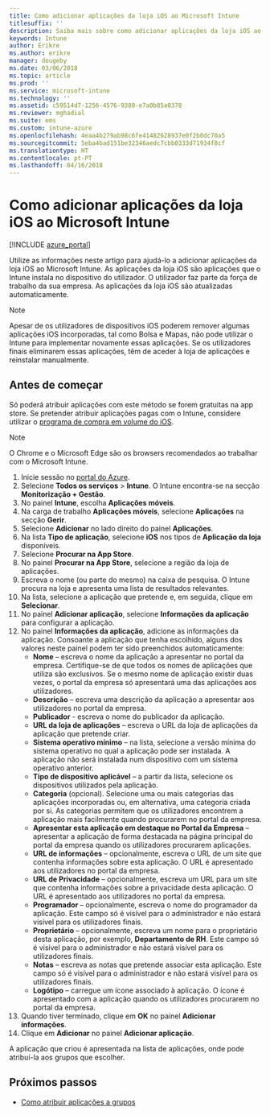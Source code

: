 ```yaml
---
title: Como adicionar aplicações da loja iOS ao Microsoft Intune
titlesuffix: ''
description: Saiba mais sobre como adicionar aplicações da loja iOS ao Microsoft Intune.
keywords: Intune
author: Erikre
ms.author: erikre
manager: dougeby
ms.date: 03/06/2018
ms.topic: article
ms.prod: ''
ms.service: microsoft-intune
ms.technology: ''
ms.assetid: c59514d7-1256-4576-9380-e7a0b85a0378
ms.reviewer: mghadial
ms.suite: ems
ms.custom: intune-azure
ms.openlocfilehash: 4eaa4b279ab98c6fe41482628937e0f2b0dc70a5
ms.sourcegitcommit: 5eba4bad151be32346aedc7cbb0333d71934f8cf
ms.translationtype: HT
ms.contentlocale: pt-PT
ms.lasthandoff: 04/16/2018
---
```

# <a name="how-to-add-ios-store-apps-to-microsoft-intune"></a>Como adicionar aplicações da loja iOS ao Microsoft Intune

[!INCLUDE [azure_portal](./includes/azure_portal.md)]

Utilize as informações neste artigo para ajudá-lo a adicionar aplicações da loja iOS ao Microsoft Intune. As aplicações da loja iOS são aplicações que o Intune instala no dispositivo do utilizador. O utilizador faz parte da força de trabalho da sua empresa. As aplicações da loja iOS são atualizadas automaticamente.

>[!NOTE]
>Apesar de os utilizadores de dispositivos iOS poderem remover algumas aplicações iOS incorporadas, tal como Bolsa e Mapas, não pode utilizar o Intune para implementar novamente essas aplicações. Se os utilizadores finais eliminarem essas aplicações, têm de aceder à loja de aplicações e reinstalar manualmente.

## <a name="before-you-start"></a>Antes de começar

Só poderá atribuir aplicações com este método se forem gratuitas na app store. Se pretender atribuir aplicações pagas com o Intune, considere utilizar o [programa de compra em volume do iOS](vpp-apps-ios.md).

>[!NOTE]
>O Chrome e o Microsoft Edge são os browsers recomendados ao trabalhar com o Microsoft Intune.

1. Inicie sessão no [portal do Azure](https://portal.azure.com).
2. Selecione **Todos os serviços** > **Intune**. O Intune encontra-se na secção **Monitorização + Gestão**.
3. No painel **Intune**, escolha **Aplicações móveis**.
4. Na carga de trabalho **Aplicações móveis**, selecione **Aplicações** na secção **Gerir**.
5. Selecione **Adicionar** no lado direito do painel **Aplicações**.
6. Na lista **Tipo de aplicação**, selecione **iOS** nos tipos de **Aplicação da loja** disponíveis.
7. Selecione **Procurar na App Store**.
8. No painel **Procurar na App Store**, selecione a região da loja de aplicações.
9. Escreva o nome (ou parte do mesmo) na caixa de pesquisa. O Intune procura na loja e apresenta uma lista de resultados relevantes.
10. Na lista, selecione a aplicação que pretende e, em seguida, clique em **Selecionar**.
11. No painel **Adicionar aplicação**, selecione **Informações da aplicação** para configurar a aplicação.
12. No painel **Informações da aplicação**, adicione as informações da aplicação. Consoante a aplicação que tenha escolhido, alguns dos valores neste painel podem ter sido preenchidos automaticamente:
    - **Nome** – escreva o nome da aplicação a apresentar no portal da empresa. Certifique-se de que todos os nomes de aplicações que utiliza são exclusivos. Se o mesmo nome de aplicação existir duas vezes, o portal da empresa só apresentará uma das aplicações aos utilizadores.
    - **Descrição** – escreva uma descrição da aplicação a apresentar aos utilizadores no portal da empresa.
    - **Publicador** - escreva o nome do publicador da aplicação.
    - **URL da loja de aplicações** – escreva o URL da loja de aplicações da aplicação que pretende criar.
    - **Sistema operativo mínimo** – na lista, selecione a versão mínima do sistema operativo no qual a aplicação pode ser instalada. A aplicação não será instalada num dispositivo com um sistema operativo anterior.
    - **Tipo de dispositivo aplicável** – a partir da lista, selecione os dispositivos utilizados pela aplicação.
    - **Categoria** (opcional). Selecione uma ou mais categorias das aplicações incorporadas ou, em alternativa, uma categoria criada por si. As categorias permitem que os utilizadores encontrem a aplicação mais facilmente quando procurarem no portal da empresa.
    - **Apresentar esta aplicação em destaque no Portal da Empresa** – apresentar a aplicação de forma destacada na página principal do portal da empresa quando os utilizadores procurarem aplicações.
    - **URL de informações** – opcionalmente, escreva o URL de um site que contenha informações sobre esta aplicação. O URL é apresentado aos utilizadores no portal da empresa.
    - **URL de Privacidade** – opcionalmente, escreva um URL para um site que contenha informações sobre a privacidade desta aplicação. O URL é apresentado aos utilizadores no portal da empresa.
    - **Programador** – opcionalmente, escreva o nome do programador da aplicação. Este campo só é visível para o administrador e não estará visível para os utilizadores finais.
    - **Proprietário** – opcionalmente, escreva um nome para o proprietário desta aplicação, por exemplo, **Departamento de RH**.  Este campo só é visível para o administrador e não estará visível para os utilizadores finais.
    - **Notas** – escreva as notas que pretende associar esta aplicação. Este campo só é visível para o administrador e não estará visível para os utilizadores finais.
    - **Logótipo** – carregue um ícone associado à aplicação. O ícone é apresentado com a aplicação quando os utilizadores procurarem no portal da empresa.
13. Quando tiver terminado, clique em **OK** no painel **Adicionar informações**.
14. Clique em **Adicionar** no painel **Adicionar aplicação**.

A aplicação que criou é apresentada na lista de aplicações, onde pode atribuí-la aos grupos que escolher.

## <a name="next-steps"></a>Próximos passos

- [Como atribuir aplicações a grupos](apps-deploy.md)
